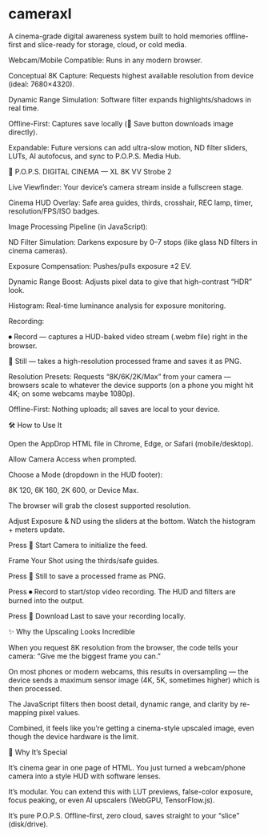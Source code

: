 # cameraxl
A cinema-grade digital awareness system built to hold memories offline-first and slice-ready for storage, cloud, or cold media.

Webcam/Mobile Compatible: Runs in any modern browser.

Conceptual 8K Capture: Requests highest available resolution from device (ideal: 7680×4320).

Dynamic Range Simulation: Software filter expands highlights/shadows in real time.

Offline-First: Captures save locally (💾 Save button downloads image directly).

Expandable: Future versions can add ultra-slow motion, ND filter sliders, LUTs, AI autofocus, and sync to P.O.P.S. Media Hub.

🔑 P.O.P.S. DIGITAL CINEMA — XL 8K VV Strobe 2 

Live Viewfinder: Your device’s camera stream inside a fullscreen stage.

Cinema HUD Overlay: Safe area guides, thirds, crosshair, REC lamp, timer, resolution/FPS/ISO badges.

Image Processing Pipeline (in JavaScript):

ND Filter Simulation: Darkens exposure by 0–7 stops (like glass ND filters in cinema cameras).

Exposure Compensation: Pushes/pulls exposure ±2 EV.

Dynamic Range Boost: Adjusts pixel data to give that high-contrast “HDR” look.

Histogram: Real-time luminance analysis for exposure monitoring.

Recording:

⏺ Record — captures a HUD-baked video stream (.webm file) right in the browser.

📸 Still — takes a high-resolution processed frame and saves it as PNG.

Resolution Presets: Requests “8K/6K/2K/Max” from your camera — browsers scale to whatever the device supports (on a phone you might hit 4K; on some webcams maybe 1080p).

Offline-First: Nothing uploads; all saves are local to your device.

🛠️ How to Use It

Open the AppDrop HTML file in Chrome, Edge, or Safari (mobile/desktop).

Allow Camera Access when prompted.

Choose a Mode (dropdown in the HUD footer):

8K 120, 6K 160, 2K 600, or Device Max.

The browser will grab the closest supported resolution.

Adjust Exposure & ND using the sliders at the bottom. Watch the histogram + meters update.

Press 🎥 Start Camera to initialize the feed.

Frame Your Shot using the thirds/safe guides.

Press 📸 Still to save a processed frame as PNG.

Press ⏺ Record to start/stop video recording. The HUD and filters are burned into the output.

Press 💾 Download Last to save your recording locally.

✨ Why the Upscaling Looks Incredible

When you request 8K resolution from the browser, the code tells your camera: “Give me the biggest frame you can.”

On most phones or modern webcams, this results in oversampling — the device sends a maximum sensor image (4K, 5K, sometimes higher) which is then processed.

The JavaScript filters then boost detail, dynamic range, and clarity by re-mapping pixel values.

Combined, it feels like you’re getting a cinema-style upscaled image, even though the device hardware is the limit.

🚀 Why It’s Special

It’s cinema gear in one page of HTML. You just turned a webcam/phone camera into a style HUD with software lenses.

It’s modular. You can extend this with LUT previews, false-color exposure, focus peaking, or even AI upscalers (WebGPU, TensorFlow.js).

It’s pure P.O.P.S. Offline-first, zero cloud, saves straight to your “slice” (disk/drive).
